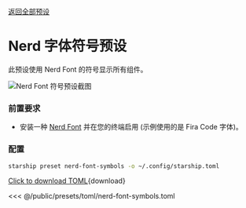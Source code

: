 [返回全部预设](./#nerd-font-symbols)

# Nerd 字体符号预设

此预设使用 Nerd Font 的符号显示所有组件。

![Nerd Font 符号预设截图](/presets/img/nerd-font-symbols.png)

### 前置要求

- 安装一种 [Nerd Font](https://www.nerdfonts.com/) 并在您的终端启用 (示例使用的是 Fira Code 字体)。

### 配置

```sh
starship preset nerd-font-symbols -o ~/.config/starship.toml
```

[Click to download TOML](/presets/toml/nerd-font-symbols.toml){download}

<<< @/public/presets/toml/nerd-font-symbols.toml
